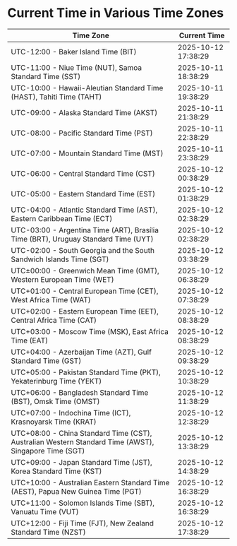 # Current Time in Various Time Zones

| Time Zone | Current Time |
|-----------|--------------|
| UTC-12:00 - Baker Island Time (BIT) | 2025-10-12 17:38:29 |
| UTC-11:00 - Niue Time (NUT), Samoa Standard Time (SST) | 2025-10-11 18:38:29 |
| UTC-10:00 - Hawaii-Aleutian Standard Time (HAST), Tahiti Time (TAHT) | 2025-10-11 19:38:29 |
| UTC-09:00 - Alaska Standard Time (AKST) | 2025-10-11 21:38:29 |
| UTC-08:00 - Pacific Standard Time (PST) | 2025-10-11 22:38:29 |
| UTC-07:00 - Mountain Standard Time (MST) | 2025-10-11 23:38:29 |
| UTC-06:00 - Central Standard Time (CST) | 2025-10-12 00:38:29 |
| UTC-05:00 - Eastern Standard Time (EST) | 2025-10-12 01:38:29 |
| UTC-04:00 - Atlantic Standard Time (AST), Eastern Caribbean Time (ECT) | 2025-10-12 02:38:29 |
| UTC-03:00 - Argentina Time (ART), Brasília Time (BRT), Uruguay Standard Time (UYT) | 2025-10-12 02:38:29 |
| UTC-02:00 - South Georgia and the South Sandwich Islands Time (SGT) | 2025-10-12 03:38:29 |
| UTC±00:00 - Greenwich Mean Time (GMT), Western European Time (WET) | 2025-10-12 06:38:29 |
| UTC+01:00 - Central European Time (CET), West Africa Time (WAT) | 2025-10-12 07:38:29 |
| UTC+02:00 - Eastern European Time (EET), Central Africa Time (CAT) | 2025-10-12 08:38:29 |
| UTC+03:00 - Moscow Time (MSK), East Africa Time (EAT) | 2025-10-12 08:38:29 |
| UTC+04:00 - Azerbaijan Time (AZT), Gulf Standard Time (GST) | 2025-10-12 09:38:29 |
| UTC+05:00 - Pakistan Standard Time (PKT), Yekaterinburg Time (YEKT) | 2025-10-12 10:38:29 |
| UTC+06:00 - Bangladesh Standard Time (BST), Omsk Time (OMST) | 2025-10-12 11:38:29 |
| UTC+07:00 - Indochina Time (ICT), Krasnoyarsk Time (KRAT) | 2025-10-12 12:38:29 |
| UTC+08:00 - China Standard Time (CST), Australian Western Standard Time (AWST), Singapore Time (SGT) | 2025-10-12 13:38:29 |
| UTC+09:00 - Japan Standard Time (JST), Korea Standard Time (KST) | 2025-10-12 14:38:29 |
| UTC+10:00 - Australian Eastern Standard Time (AEST), Papua New Guinea Time (PGT) | 2025-10-12 16:38:29 |
| UTC+11:00 - Solomon Islands Time (SBT), Vanuatu Time (VUT) | 2025-10-12 16:38:29 |
| UTC+12:00 - Fiji Time (FJT), New Zealand Standard Time (NZST) | 2025-10-12 17:38:29 |
